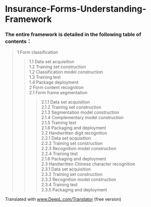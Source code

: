 # Insurance-Forms-Understanding-Framework

### The entire framework is detailed in the following table of contents：

> 1 Form classification  
>> 1.1 Data set acquisition  
>> 1.2 Training set construction  
>> 1.2 Classification model construction  
>> 1.3 Training test  
>> 1.4 Package deployment  
>2 Form content recognition  
>> 2.1 Form frame segmentation  
>>> 2.1.1 Data set acquisition  
>>> 2.1.2 Training set construction  
>>> 2.1.3 Segmentation model construction  
>>> 2.1.4 Complementary model construction  
>>> 2.1.5 Training test  
>>> 2.1.6 Packaging and deployment  
>> 2.2 Handwritten digit recognition  
>>> 2.2.1 Data set acquisition  
>>> 2.2.2 Training set construction  
>>> 2.2.3 Recognition model construction  
>>> 2.2.4 Training test  
>>> 2.1.6 Packaging and deployment  
>> 2.3 Handwritten Chinese character recognition  
>>> 2.3.1 Data set acquisition  
>>> 2.3.2 Training set construction  
>>> 2.3.3 Recognition model construction  
>>> 2.3.4 Training test  
>>> 2.3.5 Packaging and deployment  

Translated with www.DeepL.com/Translator (free version)
